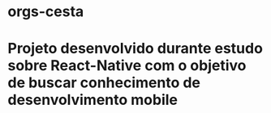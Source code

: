 # orgs-cesta
# Projeto desenvolvido durante estudo sobre React-Native com o objetivo de buscar conhecimento de desenvolvimento mobile
